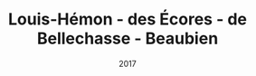 ---
title: Louis-Hémon - des Écores - de Bellechasse - Beaubien
date: '2017'
type: ruelle_verte
district: 'Rosemont'
position: { lng: -73.59151306428801, lat: 45.54658208925545 }
---